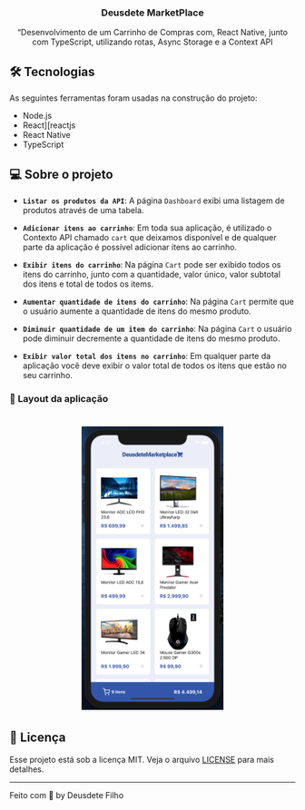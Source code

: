 <h3 align="center">
  Deusdete MarketPlace
</h3>

<p align="center">“Desenvolvimento de um Carrinho de Compras com, React Native, junto com TypeScript, utilizando rotas, Async Storage e a Context API</blockquote>

## 🛠 Tecnologias

As seguintes ferramentas foram usadas na construção do projeto:

- Node.js
- React][reactjs
- React Native
- TypeScript

## 💻 Sobre o projeto

- **`Listar os produtos da API`**: A página `Dashboard` exibi uma listagem de produtos através de uma tabela.

- **`Adicionar itens ao carrinho`**: Em toda sua aplicação, é utilizado o Contexto API chamado `cart` que deixamos disponível e de qualquer parte da aplicação é possível adicionar itens ao carrinho.

- **`Exibir itens do carrinho`**: Na página `Cart` pode ser exibido todos os itens do carrinho, junto com a quantidade, valor único, valor subtotal dos itens e total de todos os items.

- **`Aumentar quantidade de itens do carrinho`**: Na página `Cart` permite que o usuário aumente a quantidade de itens do mesmo produto.

- **`Diminuir quantidade de um item do carrinho`**: Na página `Cart` o usuário pode diminuir decremente a quantidade de itens do mesmo produto.

- **`Exibir valor total dos itens no carrinho`**: Em qualquer parte da aplicação você deve exibir o valor total de todos os itens que estão no seu carrinho.

### 🎨 Layout da aplicação

<h1 align="center">
    <img hei src="https://github.com/deusdete-filho/deusdete-marketplace/blob/master/iphone.png" height="500px" />
</h1>

## :memo: Licença

Esse projeto está sob a licença MIT. Veja o arquivo [LICENSE](LICENSE) para mais detalhes.

---

Feito com 💜 by Deusdete Filho

